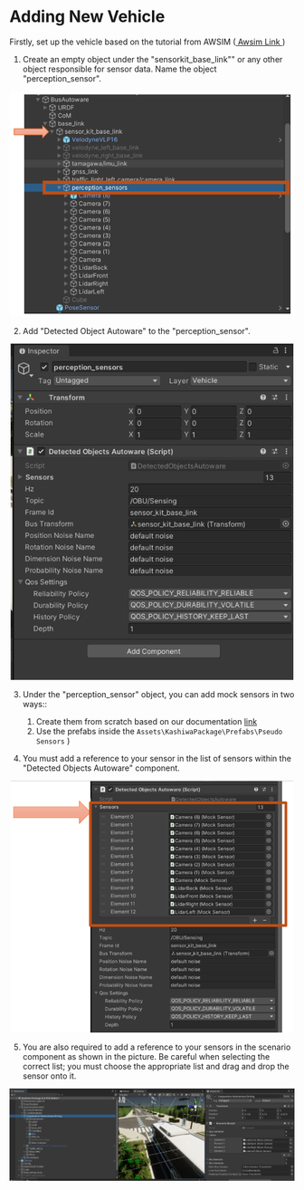 # Adding New Vehicle 

Firstly, set up the vehicle based on the tutorial from AWSIM ([ Awsim Link ](https://tier4.github.io/AWSIM/Components/Vehicle/EgoVehicle/
))

1. Create an empty object under the "sensorkit_base_link"" or any other object responsible for sensor data. Name the object "perception_sensor".


<div style="text-align: center;">
  <img src="image.png" alt="alt text" width="600">
</div>

<!-- ![alt text](image.png) -->


2. Add "Detected Object Autoware" to the "perception_sensor".


<div style="text-align: center;">
  <img src="image-2.png" alt="alt text" width="500">
</div>
<!-- ![alt text](image-2.png) -->


3. Under the "perception_sensor" object, you can add mock sensors in two ways::

    1. Create them from scratch based on our documentation [ link ](./../../PseudoSensors/PseudoSensors/index.md) 
    2. Use the prefabs inside the `Assets\KashiwaPackage\Prefabs\Pseudo Sensors`
)

4. You must add a reference to your sensor in the list of sensors within the "Detected Objects Autoware" component.


<div style="text-align: center;">
  <img src="image-3.png" alt="alt text" width="500">
</div>

5. You are also required to add a reference to your sensors in the scenario component as shown in the picture. Be careful when selecting the correct list; you must choose the appropriate list and drag and drop the sensor onto it.


<div style="text-align: center;">
  <img src="image-4.png" alt="alt text" width="1000">
</div>






